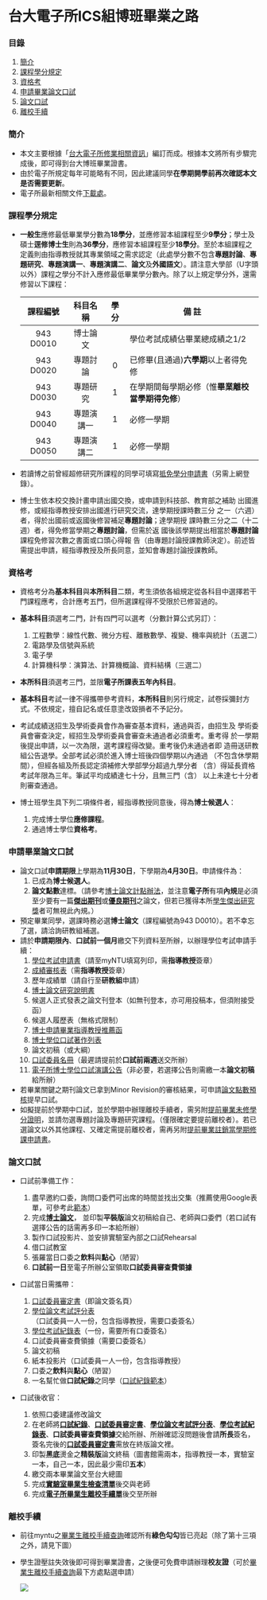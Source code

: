 # 台大電子所ICS組博班畢業之路

### 目錄
1. [簡介](#簡介)
1. [課程學分規定](#課程學分規定)
1. [資格考](#資格考)
1. [申請畢業論文口試](#申請畢業論文口試)
1. [論文口試](#論文口試)
1. [離校手續](#離校手續)

### 簡介
* 本文主要根據「[台大電子所修業相關資訊](http://www.giee.ntu.edu.tw/portal/student_lect.php)」編訂而成。根據本文將所有步驟完成後，即可得到台大博班畢業證書。
* 由於電子所規定每年可能略有不同，因此建議同學**在學期開學前再次確認本文是否需要更新**。
* 電子所最新相關文件[下載處](http://cc.ee.ntu.edu.tw/~giee/announce/download.htm)。

### 課程學分規定
* **一般生**應修最低畢業學分數為**18學分**，並應修習本組課程至少**9學分**；學士及碩士**逕修博士生**則為**36學分**，應修習本組課程至少**18學分**。至於本組課程之定義則由指導教授就其專業領域之需求認定（此處學分數不包含**專題討論**、**專題研究**、**專題演講一**、**專題演講二**、**論文**及**外國語文**）。請注意大學部（U字頭以外）課程之學分不計入應修最低畢業學分數內。除了以上規定學分外，還需修習以下課程：

    | 課程編號  |  科目名稱  | 學分 |                    備  註                        |
    |:---------:|:----------:|:----:|--------------------------------------------------|
    | 943 D0010 |  博士論文  |      | 學位考試成績佔畢業總成績之1/2                    |
    | 943 D0020 |  專題討論  |   0  | 已修畢(且通過)**六學期**以上者得免修             |
    | 943 D0030 |  專題研究  |   1  | 在學期間每學期必修（惟**畢業離校當學期得免修**） |
    | 943 D0040 | 專題演講一 |   1  | 必修一學期                                       |
    | 943 D0050 | 專題演講二 |   1  | 必修一學期                                       |

* 若讀博之前曾經超修研究所課程的同學可填寫[抵免學分申請書](http://cc.ee.ntu.edu.tw/~giee/announce/download/c21_waive.doc)（另需上網登錄）。
    
* 博士生依本校交換計畫申請出國交換，或申請到科技部、教育部之補助 出國進修，或經指導教授安排出國進行研究交流，達學期授課時數三分 之一（六週）者，得於出國前或返國後修習補足**專題討論**；達學期授 課時數三分之二（十二週）者，得免修當學期之**專題討論**，但需於返 國後該學期提出相當於**專題討論**課程免修習次數之書面或口頭心得報 告（由專題討論授課教師決定）。前述皆需提出申請，經指導教授及所長同意，並知會專題討論授課教師。

### 資格考
* 資格考分為**基本科目**與**本所科目**二類，考生須依各組規定從各科目中選擇若干門課程應考，合計應考五門，但所選課程得不受限於已修習過的。

* **基本科目**須選考二門，計有四門可以選考（分數計算公式另訂）：
    1. 工程數學：線性代數、微分方程、離散數學、複變、機率與統計（五選二）
    2. 電路學及信號與系統
    3. 電子學
    4. 計算機科學：演算法、計算機概論、資料結構（三選二）

* **本所科目**須選考三門，並限**電子所課表五年內科目**。

* **基本科目**考試一律不得攜帶參考資料，**本所科目**則另行規定，試卷採彌封方式。不依規定，擅自記名或任意塗改毀損者不予記分。

* 考試成績送招生及學術委員會作為審查基本資料，通過與否，由招生及 學術委員會審查決定，經招生及學術委員會審查未通過者必須重考。重考得 於一學期後提出申請，以一次為限，選考課程得改變。重考後仍未通過者即 造冊送研教組公告退學。全部考試必須於進入博士班後四個學期以內通過 （不包含休學期間），但經各組及所長認定須補修大學部學分超過九學分者 （含）得延長資格考試年限為三年。筆試平均成績達七十分，且無三門（含） 以上未達七十分者則審查通過。

* 博士班學生具下列二項條件者，經指導教授同意後，得為**博士候選人**：
    1. 完成博士學位**應修課程**。
    2. 通過博士學位**資格考**。

### 申請畢業論文口試
* 論文口試**申請期限**上學期為**11月30日**，下學期為**4月30日**。申請條件為：
    1. 已成為**博士候選人**。
    2. **論文點數**達標。（請參考[博士論文計點辦法](http://cc.ee.ntu.edu.tw/~giee/regulation/01_4_PhDPaperPoints_10601.pdf)，並注意**電子所**有項**內規**是必須至少要有一篇[**傑出期刊**](http://app.bebi.ntu.edu.tw/doc/download/105%e5%b9%b4%e5%ba%a6%e5%82%91%e5%87%ba%e6%9c%9f%e5%88%8a%e8%ab%96%e6%96%87%e6%b8%85%e5%86%8a(%e4%be%9d%e5%88%8a%e5%90%8d%e5%ad%97%e6%af%8d%e6%8e%92%e5%ba%8f).pdf)或[**優良期刊**](http://app.bebi.ntu.edu.tw/doc/download/105%e5%b9%b4%e5%ba%a6%e5%84%aa%e8%89%af%e6%9c%9f%e5%88%8a%e8%ab%96%e6%96%87%e6%b8%85%e5%86%8a(%e4%be%9d%e5%88%8a%e5%90%8d%e5%ad%97%e6%af%8d%e6%8e%92%e5%ba%8f).pdf)之論文，但若已獲得本所[學生傑出研究獎](http://cc.ee.ntu.edu.tw/~giee/announce/download/f01_outstanding.doc)者可無視此內規。）
* 預定畢業同學，選課時務必選**博士論文**（課程編號為943 D0010）。若不幸忘了選，請洽詢研教組補選。
* 請於**申請期限內**、**口試前一個月**繳交下列資料至所辦，以辦理學位考試申請手續：
    1. [學位考試申請書](http://my.ntu.edu.tw/)（請至myNTU填寫列印，需**指導教授**簽章）
    2. [成績審核表](http://cc.ee.ntu.edu.tw/~giee/announce/download/g01_check_phd.doc)（需**指導教授**簽章）
    3. 歷年成績單（請自行至**研教組**申請）
    4. [博士論文研究說明書](http://cc.ee.ntu.edu.tw/~giee/announce/download/h01_PhDThesisDescription.doc)
    5. 候選人正式發表之論文刊登本（如無刊登本，亦可用投稿本，但須附接受函）
    6. 候選人履歷表（無格式限制）
    7. [博士申請畢業指導教授推薦函](http://cc.ee.ntu.edu.tw/~giee/announce/download/h02_PhDRecommendLetter.doc)
    8. [博士學位口試著作列表](http://cc.ee.ntu.edu.tw/~giee/announce/download/h04_PhDPublicationList.doc)
    9. 論文初稿（或大綱）
    10. [口試委員名冊](http://cc.ee.ntu.edu.tw/~giee/announce/download/g02_committee_phd.doc)（最遲請提前於**口試前兩週**送交所辦）
    11. [電子所博士學位口試演講公告](http://cc.ee.ntu.edu.tw/~giee/announce/download/h03_PhDAnnounce.ppt)（非必要，若選擇公告則需繳一本**論文初稿**給所辦）
* 若畢業關鍵之期刊論文已拿到Minor Revision的審核結果，可申請[論文點數預核](http://cc.ee.ntu.edu.tw/~giee/announce/download/h05_credit.doc)提早口試。
* 如擬提前於學期中口試，並於學期中辦理離校手續者，需另附[提前畢業未修學分證明](http://gra103.aca.ntu.edu.tw/gra2007/gra/tienn/%E5%AD%B8%E4%BD%8D%E8%80%83%E8%A9%A6%E8%A1%A8%E5%86%8A/GRANOCREDIT.doc)，並請勿選專題討論及專題研究課程。（僅限確定要提前離校者）。若已選論文以外其他課程、又確定需提前離校者，需再另附[提前畢業註銷當學期修課申請書](http://gra103.aca.ntu.edu.tw/gra2007/gra/wu/delcurcou.doc)。

### 論文口試
* 口試前準備工作：
    1. 盡早邀約口委，詢問口委們可出席的時間並找出交集（推薦使用Google表單，可參考此[範本](https://goo.gl/forms/G67tAkNh5BzhgggY2)）
    2. 完成[**博士論文**](https://github.com/mediaic/NTU_PhD_Dissertation)，
    並印製**平裝版**論文初稿給自己、老師與口委們（若口試有選擇公告的話需再多印一本給所辦）
    3. 製作口試投影片、並安排實驗室內部之口試Rehearsal
    4. 借口試教室
    5. 張羅當日口委之**飲料**與**點心**（陋習）
    6. **口試前一日**至電子所辦公室領取**口試委員審查費領據**
    
* 口試當日需攜帶：
    1. [口試委員審定書](https://github.com/mediaic/NTU_PhD_Dissertation/raw/master/doc/Approval.docx)（即論文簽名頁）
    2. [學位論文考試評分表](http://cc.ee.ntu.edu.tw/~giee/announce/download/g03_thesis%20grade.doc)（口試委員一人一份，包含指導教授，需要口委簽名）
    3. [學位考試紀錄表](http://cc.ee.ntu.edu.tw/~giee/announce/download/g03_oral%20record.doc)（一份，需要所有口委簽名）
    4. 口試委員審查費領據（需要口委簽名）
    5. 論文初稿
    6. 紙本投影片（口試委員一人一份，包含指導教授）
    7. 口委之**飲料**與**點心**（陋習）
    8. 一名幫忙做**口試紀錄**之同學（[口試紀錄範本](./doc/defense_record.docx)）

* 口試後收官：
    1. 依照口委建議修改論文
    2. 在老師將[**口試紀錄**](./doc/defense_record.docx)、[**口試委員審定書**](https://github.com/mediaic/NTU_PhD_Dissertation/raw/master/doc/Approval.docx)、[**學位論文考試評分表**](http://cc.ee.ntu.edu.tw/~giee/announce/download/g03_thesis%20grade.doc)、[**學位考試紀錄表**](http://cc.ee.ntu.edu.tw/~giee/announce/download/g03_oral%20record.doc)、**口試委員審查費領據**交給所辦、所辦確認沒問題後會請**所長**簽名，簽名完後的[**口試委員審定書**](https://github.com/mediaic/NTU_PhD_Dissertation/raw/master/doc/Approval.docx)需放在終版論文裡。
    3. 印製**黑底**燙金之**精裝版**論文終稿（圖書館需兩本，指導教授一本，實驗室一本，自己一本，因此最少需印**五本**）
    4. 繳交兩本畢業論文至台大總圖
    5. 完成[**實驗室畢業生檢查清單**](./doc/mediaic_check_list.docx)後交與老師
    6. 完成[**電子所畢業生離校手續單**](http://cc.ee.ntu.edu.tw/~giee/announce/download/g21_leave.doc)後交至所辦
    
### 離校手續
* 前往myntu之[畢業生離校手續查詢](https://my.ntu.edu.tw/StudLeave/Login.aspx)確認所有**綠色勾勾**皆已亮起（除了第十三項之外，請見下圖）
* 學生證壓註失效後即可得到畢業證書，之後便可免費申請辦理**校友證**（可於[畢業生離校手續查詢](https://my.ntu.edu.tw/StudLeave/Login.aspx)最下方處點選申請）

    ![](./image/01.png)
